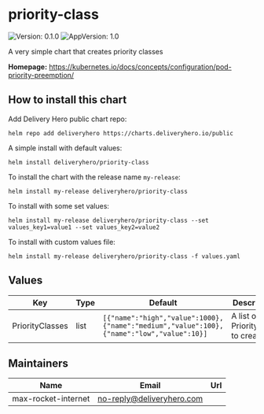 # priority-class

![Version: 0.1.0](https://img.shields.io/badge/Version-0.1.0-informational?style=flat-square) ![AppVersion: 1.0](https://img.shields.io/badge/AppVersion-1.0-informational?style=flat-square)

A very simple chart that creates priority classes

**Homepage:** <https://kubernetes.io/docs/concepts/configuration/pod-priority-preemption/>

## How to install this chart

Add Delivery Hero public chart repo:

```console
helm repo add deliveryhero https://charts.deliveryhero.io/public
```

A simple install with default values:

```console
helm install deliveryhero/priority-class
```

To install the chart with the release name `my-release`:

```console
helm install my-release deliveryhero/priority-class
```

To install with some set values:

```console
helm install my-release deliveryhero/priority-class --set values_key1=value1 --set values_key2=value2
```

To install with custom values file:

```console
helm install my-release deliveryhero/priority-class -f values.yaml
```

## Values

| Key | Type | Default | Description |
|-----|------|---------|-------------|
| PriorityClasses | list | `[{"name":"high","value":1000},{"name":"medium","value":100},{"name":"low","value":10}]` | A list of PriorityClass to create |

## Maintainers

| Name | Email | Url |
| ---- | ------ | --- |
| max-rocket-internet | no-reply@deliveryhero.com |  |
